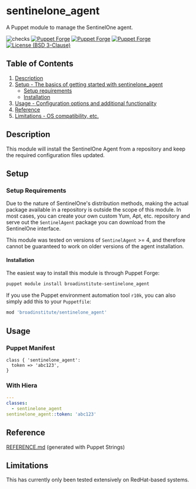# sentinelone_agent

A Puppet module to manage the SentinelOne agent.

![checks](https://github.com/broadinstitute/puppet-sentinelone_agent/workflows/checks/badge.svg?branch=main)
[![Puppet Forge](https://img.shields.io/puppetforge/dt/broadinstitute/sentinelone_agent.svg)](https://forge.puppetlabs.com/broadinstitute/sentinelone_agent)
[![Puppet Forge](https://img.shields.io/puppetforge/v/broadinstitute/sentinelone_agent.svg)](https://forge.puppetlabs.com/broadinstitute/sentinelone_agent)
[![Puppet Forge](https://img.shields.io/puppetforge/f/broadinstitute/sentinelone_agent.svg)](https://forge.puppetlabs.com/broadinstitute/sentinelone_agent)
[![License (BSD 3-Clause)](https://img.shields.io/badge/license-BSD--3--Clause-blue.svg)](https://opensource.org/licenses/BSD-3-Clause)

## Table of Contents

1. [Description](#description)
2. [Setup - The basics of getting started with sentinelone_agent](#setup)
    * [Setup requirements](#setup-requirements)
    * [Installation](#installation)
3. [Usage - Configuration options and additional functionality](#usage)
4. [Reference](#reference)
5. [Limitations - OS compatibility, etc.](#limitations)

## Description

This module will install the SentinelOne Agent from a repository and keep the required configuration files updated.

## Setup

### Setup Requirements

Due to the nature of SentinelOne's distribution methods, making the actual package available in a repository is outside the scope of this module.  In most cases, you can create your own custom Yum, Apt, etc. repository and serve out the `SentinelAgent` package you can download from the SentinelOne interface.

This module was tested on versions of `SentinelAgent` >= 4, and therefore cannot be guaranteed to work on older versions of the agent installation.

#### Installation

The easiest way to install this module is through Puppet Forge:

``` sh
puppet module install broadinstitute-sentinelone_agent
```

If you use the Puppet environment automation tool `r10k`, you can also simply add this to your `Puppetfile`:

```ruby
mod 'broadinstitute/sentinelone_agent'
```

## Usage

### Puppet Manifest

```puppet
class { 'sentinelone_agent':
  token => 'abc123',
}
```

### With Hiera

```yaml
---
classes:
  - sentinelone_agent
sentinelone_agent::token: 'abc123'
```

## Reference

[REFERENCE.md](REFERENCE.md) (generated with Puppet Strings)

## Limitations

This has currently only been tested extensively on RedHat-based systems.

